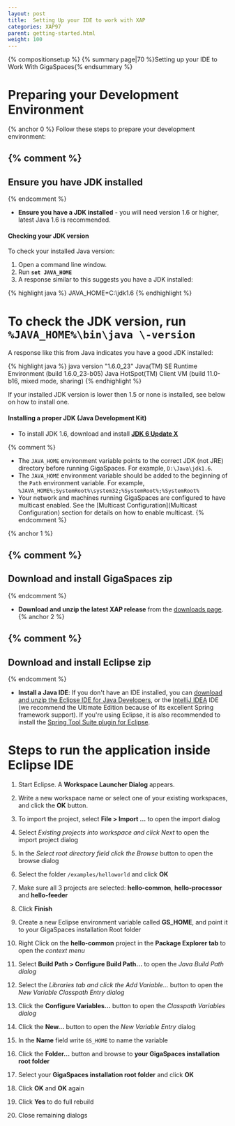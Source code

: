 ```yaml
---
layout: post
title:  Setting Up your IDE to work with XAP
categories: XAP97
parent: getting-started.html
weight: 100
---
```


{% compositionsetup %}
{% summary page|70 %}Setting up your IDE to Work With GigaSpaces{% endsummary %}

# Preparing your Development Environment

{% anchor 0 %}
Follow these steps to prepare your development environment:

{% comment %}
------------------------------------------------
Ensure you have JDK installed
------------------------------------------------
{% endcomment %}

- **Ensure you have a JDK installed** - you will need version 1.6 or higher, latest Java 1.6 is recommended.

#### Checking your JDK version

To check your installed Java version:

1. Open a command line window.
1. Run **`set JAVA_HOME`**
1. A response similar to this suggests you have a JDK installed:

{% highlight java %}
JAVA_HOME=C:\jdk1.6
{% endhighlight %}

# To check the JDK version, run **`%JAVA_HOME%\bin\java \-version`**

A response like this from Java indicates you have a good JDK installed:

{% highlight java %}
java version "1.6.0_23"
Java(TM) SE Runtime Environment (build 1.6.0_23-b05)
Java HotSpot(TM) Client VM (build 11.0-b16, mixed mode, sharing)
{% endhighlight %}

If your installed JDK version is lower then 1.5 or none is installed, see below on how to install one.

#### Installing a proper JDK (Java Development Kit)

- To install JDK 1.6, download and install [**JDK 6 Update X**](http://java.sun.com/javase/downloads/index.jsp)

{% comment %}
- The `JAVA_HOME` environment variable points to the correct JDK (not JRE) directory before running GigaSpaces. For example, `D:\Java\jdk1.6`.
- The `JAVA_HOME` environment variable should be added to the beginning of the `Path` environment variable. For example, `%JAVA_HOME%;SystemRoot%\system32;%SystemRoot%;%SystemRoot%`
- Your network and machines running GigaSpaces are configured to have multicast enabled. See the [Multicast Configuration](Multicast Configuration) section for details on how to enable multicast.
{% endcomment %}

{% anchor 1 %}

{% comment %}
------------------------------------------------
Download and install GigaSpaces zip
------------------------------------------------
{% endcomment %}

- **Download and unzip the latest XAP release** from the [downloads page](http://www.gigaspaces.com/LatestProductVersion).
{% anchor 2 %}

{% comment %}
------------------------------------------------
Download and install Eclipse zip
------------------------------------------------
{% endcomment %}

- **Install a Java IDE**: If you don't have an IDE installed, you can [download and unzip the Eclipse IDE for Java Developers](http://www.eclipse.org/downloads), or the [IntelliJ IDEA](http://www.jetbrains.com/idea/download/index.html) IDE (we recommend the Ultimate Edition because of its excellent Spring framework support).
If you're using Eclipse, it is also recommended to install the [Spring Tool Suite plugin for Eclipse](http://www.springsource.com/developer/sts).

# Steps to run the application inside Eclipse IDE

1. Start Eclipse. A **Workspace Launcher Dialog** appears.
1. Write a new workspace name or select one of your existing workspaces, and click the **OK** button.
1. To import the project, select **File > Import ...** to open the import dialog
1. Select **Existing projects into workspace* and click *Next** to open the import project dialog
1. In the **Select root directory* field click the *Browse** button to open the browse dialog
1. Select the folder `/examples/helloworld` and click **OK**
1. Make sure all 3 projects are selected: **hello-common**, **hello-processor** and **hello-feeder**
1. Click **Finish**
1. Create a new Eclipse environment variable called **GS_HOME**, and point it to your GigaSpaces installation Root folder

1. Right Click on the **hello-common** project in the **Package Explorer tab** to open the _context menu_
1. Select **Build Path > Configure Build Path...** to open the _Java Build Path dialog_
1. Select the **Libraries tab* and click the *Add Variable...** button to open the _New Variable Classpath Entry dialog_
1. Click the **Configure Variables...** button to open the _Classpath Variables dialog_
1. Click the **New...** button to open the _New Variable Entry_ dialog
1. In the **Name** field write `GS_HOME` to name the variable
1. Click the **Folder...** button and browse to **your GigaSpaces installation root folder**
1. Select your **GigaSpaces installation root folder** and click **OK**
1. Click **OK** and **OK** again
1. Click **Yes** to do full rebuild
1. Close remaining dialogs
